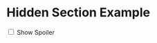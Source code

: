 <!DOCTYPE html>
<html lang="en">
<head>
<meta charset="UTF-8">
<meta name="viewport" content="width=device-width, initial-scale=1.0">
<title>Hidden Section Example</title>
<style>
  /* Hide the spoiler content by default */
  .spoiler-content {
    display: none;
  }
  
  /* Style for the spoiler checkbox */
  .spoiler-checkbox {
    display: none;
  }
  
  /* Style for the spoiler label */
  .spoiler-label {
    cursor: pointer;
    color: blue;
    text-decoration: underline;
  }
  
  /* Style for the spoiler content when revealed */
  .spoiler-checkbox:checked + .spoiler-label + .spoiler-content {
    display: block;
  }
</style>
</head>
<body>

<h1>Hidden Section Example</h1>

<!-- Checkbox to toggle the visibility of the spoiler content -->
<input type="checkbox" id="spoiler-checkbox" class="spoiler-checkbox">
<label for="spoiler-checkbox" class="spoiler-label">Show Spoiler</label>

<!-- Hidden spoiler content -->
<div class="spoiler-content">
  <h2>Spoiler Alert!</h2>
  <p>This is the hidden content that the user can reveal by clicking the label.</p>
</div>

</body>
</html>
